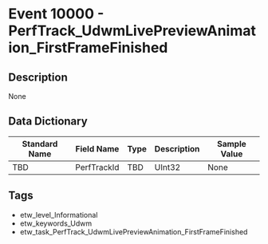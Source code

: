 # Event 10000 - PerfTrack_UdwmLivePreviewAnimation_FirstFrameFinished

## Description
None

## Data Dictionary
|Standard Name|Field Name|Type|Description|Sample Value|
|---|---|---|---|---|
|TBD|PerfTrackId|TBD|UInt32|None|None|

## Tags
* etw_level_Informational
* etw_keywords_Udwm
* etw_task_PerfTrack_UdwmLivePreviewAnimation_FirstFrameFinished